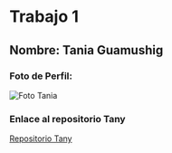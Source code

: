 # Trabajo 1



## Nombre: Tania Guamushig




### Foto de Perfil:


![Foto Tania](https://fbcdn-sphotos-c-a.akamaihd.net/hphotos-ak-xpt1/v/t1.0-9/14316833_1139859372758827_1939713680356261696_n.jpg?oh=012a3c0193d5c53b4bc39ee476c22ab1&oe=58653156&__gda__=1486625238_d52361a15f9366646f5082e24dfd5d01)



### Enlace al repositorio Tany

[Repositorio Tany](https://github.com/TaniaMaricela/Tecnologias-Web-Js-Tany) 